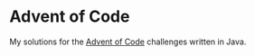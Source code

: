 # Advent of Code
My solutions for the [Advent of Code](https://adventofcode.com/) challenges written in Java.
